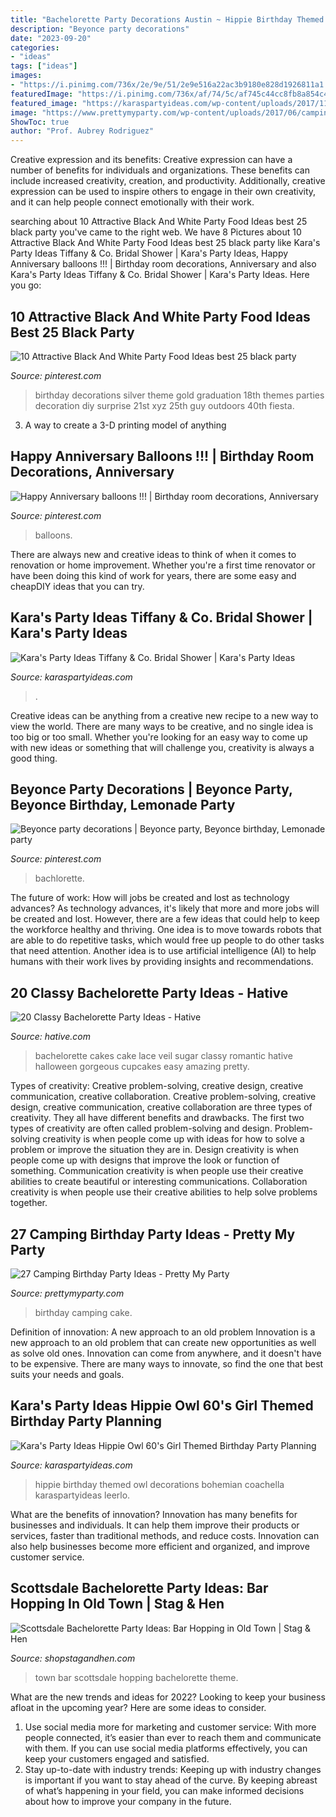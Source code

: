 ```yaml
---
title: "Bachelorette Party Decorations Austin ~ Hippie Birthday Themed Owl Decorations Bohemian Coachella Karaspartyideas Leerlo"
description: "Beyonce party decorations"
date: "2023-09-20"
categories:
- "ideas"
tags: ["ideas"]
images:
- "https://i.pinimg.com/736x/2e/9e/51/2e9e516a22ac3b9180e828d1926811a1.jpg"
featuredImage: "https://i.pinimg.com/736x/af/74/5c/af745c44cc8fb8a854c4334bef1b4b98.jpg"
featured_image: "https://karaspartyideas.com/wp-content/uploads/2017/11/Tiffany-Co.-Bridal-Shower-via-Karas-Party-Ideas-KarasPartyIdeas.com31-683x1024.jpeg"
image: "https://www.prettymyparty.com/wp-content/uploads/2017/06/camping-party-birthday-cake.jpg"
ShowToc: true
author: "Prof. Aubrey Rodriguez"
---
```



Creative expression and its benefits:
Creative expression can have a number of benefits for individuals and organizations. These benefits can include increased creativity, creation, and productivity. Additionally, creative expression can be used to inspire others to engage in their own creativity, and it can help people connect emotionally with their work.

	

		
searching about 10 Attractive Black And White Party Food Ideas best 25 black party you've came to the right web. We have 8 Pictures about 10 Attractive Black And White Party Food Ideas best 25 black party like Kara&#039;s Party Ideas Tiffany &amp; Co. Bridal Shower | Kara&#039;s Party Ideas, Happy Anniversary balloons !!! | Birthday room decorations, Anniversary and also Kara&#039;s Party Ideas Tiffany &amp; Co. Bridal Shower | Kara&#039;s Party Ideas. Here you go:
		
    
## 10 Attractive Black And White Party Food Ideas Best 25 Black Party

<img loading=lazy src="https://i.pinimg.com/736x/af/74/5c/af745c44cc8fb8a854c4334bef1b4b98.jpg" onerror="this.onerror=null;this.src='https://tse1.mm.bing.net/th?id=OIP.UpHzfb7S4Gy50zwKKToHmAHaLD&amp;pid=15.1';" alt="10 Attractive Black And White Party Food Ideas best 25 black party">

_Source: pinterest.com_

>birthday decorations silver theme gold graduation 18th themes parties decoration diy surprise 21st xyz 25th guy outdoors 40th fiesta. 

	

3. A way to create a 3-D printing model of anything 

    
## Happy Anniversary Balloons !!! | Birthday Room Decorations, Anniversary

<img loading=lazy src="https://i.pinimg.com/736x/6b/de/92/6bde922a6f74919f2dea0866fdbf12d7.jpg" onerror="this.onerror=null;this.src='https://tse1.mm.bing.net/th?id=OIP.T8AdG2JM0t_3YUfWpx_E7gHaH-&amp;pid=15.1';" alt="Happy Anniversary balloons !!! | Birthday room decorations, Anniversary">

_Source: pinterest.com_

>balloons. 

	

There are always new and creative ideas to think of when it comes to renovation or home improvement. Whether you're a first time renovator or have been doing this kind of work for years, there are some easy and cheapDIY ideas that you can try.

    
## Kara&#039;s Party Ideas Tiffany &amp; Co. Bridal Shower | Kara&#039;s Party Ideas

<img loading=lazy src="https://karaspartyideas.com/wp-content/uploads/2017/11/Tiffany-Co.-Bridal-Shower-via-Karas-Party-Ideas-KarasPartyIdeas.com31-683x1024.jpeg" onerror="this.onerror=null;this.src='https://tse2.mm.bing.net/th?id=OIP.KhXaDPAuOKdwwGJ2DwVgmwHaLG&amp;pid=15.1';" alt="Kara&#039;s Party Ideas Tiffany &amp; Co. Bridal Shower | Kara&#039;s Party Ideas">

_Source: karaspartyideas.com_

>. 

	

Creative ideas can be anything from a creative new recipe to a new way to view the world. There are many ways to be creative, and no single idea is too big or too small. Whether you're looking for an easy way to come up with new ideas or something that will challenge you, creativity is always a good thing.

    
## Beyonce Party Decorations | Beyonce Party, Beyonce Birthday, Lemonade Party

<img loading=lazy src="https://i.pinimg.com/736x/2e/9e/51/2e9e516a22ac3b9180e828d1926811a1.jpg" onerror="this.onerror=null;this.src='https://tse3.mm.bing.net/th?id=OIP.OVBotJxunK3RznySTtnjPwHaJ3&amp;pid=15.1';" alt="Beyonce party decorations | Beyonce party, Beyonce birthday, Lemonade party">

_Source: pinterest.com_

>bachlorette. 

	

The future of work: How will jobs be created and lost as technology advances?
As technology advances, it's likely that more and more jobs will be created and lost. However, there are a few ideas that could help to keep the workforce healthy and thriving. One idea is to move towards robots that are able to do repetitive tasks, which would free up people to do other tasks that need attention. Another idea is to use artificial intelligence (AI) to help humans with their work lives by providing insights and recommendations.

    
## 20 Classy Bachelorette Party Ideas - Hative

<img loading=lazy src="https://hative.com/wp-content/uploads/2014/04/classy-bachelorette-party/19-romantic-lace-bachelorette.jpg" onerror="this.onerror=null;this.src='https://tse1.mm.bing.net/th?id=OIP.ySCVdejvUMNUpIkN7onUrwHaJ4&amp;pid=15.1';" alt="20 Classy Bachelorette Party Ideas - Hative">

_Source: hative.com_

>bachelorette cakes cake lace veil sugar classy romantic hative halloween gorgeous cupcakes easy amazing pretty. 

	

Types of creativity: Creative problem-solving, creative design, creative communication, creative collaboration.
Creative problem-solving, creative design, creative communication, creative collaboration are three types of creativity. They all have different benefits and drawbacks. The first two types of creativity are often called problem-solving and design. Problem-solving creativity is when people come up with ideas for how to solve a problem or improve the situation they are in. Design creativity is when people come up with designs that improve the look or function of something. Communication creativity is when people use their creative abilities to create beautiful or interesting communications. Collaboration creativity is when people use their creative abilities to help solve problems together.

    
## 27 Camping Birthday Party Ideas - Pretty My Party

<img loading=lazy src="https://www.prettymyparty.com/wp-content/uploads/2017/06/camping-party-birthday-cake.jpg" onerror="this.onerror=null;this.src='https://tse3.mm.bing.net/th?id=OIP.uZvtSS6k9d6s762OTd7ptAHaHa&amp;pid=15.1';" alt="27 Camping Birthday Party Ideas - Pretty My Party">

_Source: prettymyparty.com_

>birthday camping cake. 

	

Definition of innovation: A new approach to an old problem
Innovation is a new approach to an old problem that can create new opportunities as well as solve old ones. Innovation can come from anywhere, and it doesn't have to be expensive. There are many ways to innovate, so find the one that best suits your needs and goals.

    
## Kara&#039;s Party Ideas Hippie Owl 60&#039;s Girl Themed Birthday Party Planning

<img loading=lazy src="https://www.karaspartyideas.com/wp-content/uploads/2013/04/155780_132318393619470_894947671_n_600x900.jpg" onerror="this.onerror=null;this.src='https://tse3.mm.bing.net/th?id=OIP.-oq2zW2_3hqsyO97hhMusQHaLH&amp;pid=15.1';" alt="Kara&#039;s Party Ideas Hippie Owl 60&#039;s Girl Themed Birthday Party Planning">

_Source: karaspartyideas.com_

>hippie birthday themed owl decorations bohemian coachella karaspartyideas leerlo. 

	

What are the benefits of innovation?
Innovation has many benefits for businesses and individuals. It can help them improve their products or services, faster than traditional methods, and reduce costs. Innovation can also help businesses become more efficient and organized, and improve customer service.

    
## Scottsdale Bachelorette Party Ideas: Bar Hopping In Old Town | Stag &amp; Hen

<img loading=lazy src="https://cdn.shopify.com/s/files/1/1374/6221/products/Scottsdale_Bachelorette_Party_Ideas_99b5e884-2cdc-40b8-9c90-77d8b1f698e1_600x600.jpg?v=1560887753" onerror="this.onerror=null;this.src='https://tse4.mm.bing.net/th?id=OIP.jRehOyPXru6TGrU7WuXUNwHaDQ&amp;pid=15.1';" alt="Scottsdale Bachelorette Party Ideas: Bar Hopping in Old Town | Stag &amp; Hen">

_Source: shopstagandhen.com_

>town bar scottsdale hopping bachelorette theme. 

	

What are the new trends and ideas for 2022?
Looking to keep your business afloat in the upcoming year? Here are some ideas to consider. 
1. Use social media more for marketing and customer service: With more people connected, it’s easier than ever to reach them and communicate with them. If you can use social media platforms effectively, you can keep your customers engaged and satisfied. 
2. Stay up-to-date with industry trends: Keeping up with industry changes is important if you want to stay ahead of the curve. By keeping abreast of what’s happening in your field, you can make informed decisions about how to improve your company in the future. 

